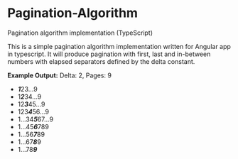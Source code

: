 # Pagination-Algorithm
Pagination algorithm implementation (TypeScript)

This is a simple pagination algorithm implementation written for Angular app in typescript. It will produce pagination with first, last and in-between numbers with elapsed separators defined by the delta constant.

**Example Output:**
Delta: 2, Pages: 9
<ul>
<li><b><i>1</i></b>23…9</li>
<li>1<b><i>2</i></b>34…9</li>
<li>12<b><i>3</i></b>45…9</li>
<li>123<b><i>4</i></b>56…9</li>
<li>1…34<b><i>5</i></b>67…9</li>
<li>1…45<b><i>6</i></b>789</li>
<li>1…56<b><i>7</i></b>89</li>
<li>1…67<b><i>8</i></b>9</li>
<li>1…78<b><i>9</i></b></li>
</ul>
